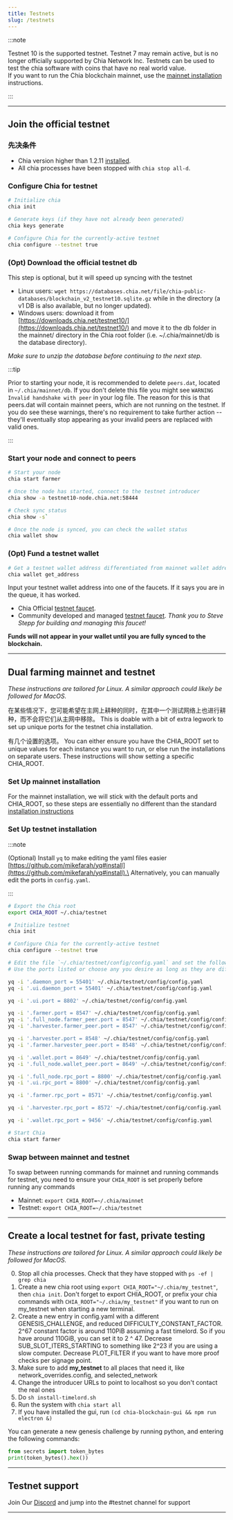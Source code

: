 ```yaml
---
title: Testnets
slug: /testnets
---
```


:::note

Testnet 10 is the supported testnet. Testnet 7 may remain active, but is no longer officially supported by Chia Network Inc.
Testnets can be used to test the chia software with coins that have no real world value.\
If you want to run the Chia blockchain mainnet, use the [mainnet installation](/installation) instructions.

:::

***

## Join the official testnet

### 先决条件

- Chia version higher than 1.2.11 [installed](/installation).
- All chia processes have been stopped with `chia stop all-d`.

### Configure Chia for testnet

```bash
# Initialize chia
chia init

# Generate keys (if they have not already been generated)
chia keys generate

# Configure Chia for the currently-active testnet
chia configure --testnet true
```

### (Opt) Download the official testnet db

This step is optional, but it will speed up syncing with the testnet

- Linux users: `wget https://databases.chia.net/file/chia-public-databases/blockchain_v2_testnet10.sqlite.gz` while in the directory (a v1 DB is also available, but no longer updated).
- Windows users: download it from [https://downloads.chia.net/testnet10/](https://downloads.chia.net/testnet10/) and move it to the db folder in the mainnet/ directory in the Chia root folder (i.e. \~/.chia/mainnet/db is the database directory).

_Make sure to unzip the database before continuing to the next step._

:::tip

Prior to starting your node, it is recommended to delete `peers.dat`, located in `~/.chia/mainnet/db`. If you don't delete this file you might see `WARNING  Invalid handshake with peer` in your log file. The reason for this is that peers.dat will contain mainnet peers, which are not running on the testnet. If you do see these warnings, there's no requirement to take further action -- they'll eventually stop appearing as your invalid peers are replaced with valid ones.

:::

### Start your node and connect to peers

```bash
# Start your node
chia start farmer

# Once the node has started, connect to the testnet introducer
chia show -a testnet10-node.chia.net:58444

# Check sync status
chia show -s`

# Once the node is synced, you can check the wallet status
chia wallet show
```

### (Opt) Fund a testnet wallet

```bash
# Get a testnet wallet address differentiated from mainnet wallet addresses by beginning with txch instead of xch
chia wallet get_address
```

Input your testnet wallet address into one of the faucets. If it says you are in the queue, it has worked.

- Chia Official [testnet faucet](https://testnet10-faucet.chia.net/).
- Community developed and managed [testnet faucet](https://xchdev.com/#!faucet.md). _Thank you to Steve Stepp for building and managing this faucet!_

**Funds will not appear in your wallet until you are fully synced to the blockchain.**

***

## Dual farming mainnet and testnet

_These instructions are tailored for Linux. A similar approach could likely be followed for MacOS._

在某些情况下，您可能希望在主网上耕种的同时，在其中一个测试网络上也进行耕种，而不会将它们从主网中移除。 This is doable with a bit of extra legwork to set up unique ports for the testnet chia installation.

有几个设置的选项。 You can either ensure you have the CHIA\_ROOT set to unique values for each instance you want to run, or else run the installations on separate users. These instructions will show setting a specific CHIA\_ROOT.

### Set Up mainnet installation

For the mainnet installation, we will stick with the default ports and CHIA\_ROOT, so these steps are essentially no different than the standard [installation instructions](/installation)

### Set Up testnet installation

:::note

(Optional) Install `yq` to make editing the yaml files easier [https://github.com/mikefarah/yq#install](https://github.com/mikefarah/yq#install).\
Alternatively, you can manually edit the ports in `config.yaml`.

:::

```bash
# Export the Chia root
export CHIA_ROOT ~/.chia/testnet

# Initialize testnet
chia init

# Configure Chia for the currently-active testnet
chia configure --testnet true

# Edit the file `~/.chia/testnet/config/config.yaml` and set the following fields to the new port values. 
# Use the ports listed or choose any you desire as long as they are different than the default values for mainnet.

yq -i '.daemon_port = 55401' ~/.chia/testnet/config/config.yaml
yq -i '.ui.daemon_port = 55401' ~/.chia/testnet/config/config.yaml

yq -i '.ui.port = 8802' ~/.chia/testnet/config/config.yaml

yq -i '.farmer.port = 8547' ~/.chia/testnet/config/config.yaml
yq -i '.full_node.farmer_peer.port = 8547' ~/.chia/testnet/config/config.yaml
yq -i '.harvester.farmer_peer.port = 8547' ~/.chia/testnet/config/config.yaml

yq -i '.harvester.port = 8548' ~/.chia/testnet/config/config.yaml
yq -i '.farmer.harvester_peer.port = 8548' ~/.chia/testnet/config/config.yaml

yq -i '.wallet.port = 8649' ~/.chia/testnet/config/config.yaml
yq -i '.full_node.wallet_peer.port = 8649' ~/.chia/testnet/config/config.yaml

yq -i '.full_node.rpc_port = 8800' ~/.chia/testnet/config/config.yaml
yq -i '.ui.rpc_port = 8800' ~/.chia/testnet/config/config.yaml

yq -i '.farmer.rpc_port = 8571' ~/.chia/testnet/config/config.yaml

yq -i '.harvester.rpc_port = 8572' ~/.chia/testnet/config/config.yaml

yq -i '.wallet.rpc_port = 9456' ~/.chia/testnet/config/config.yaml

# Start Chia
chia start farmer
```

### Swap between mainnet and testnet

To swap between running commands for mainnet and running commands for testnet, you need to ensure your `CHIA_ROOT` is set properly before running any commands

- Mainnet: `export CHIA_ROOT=~/.chia/mainnet`
- Testnet: `export CHIA_ROOT=~/.chia/testnet`

***

## Create a local testnet for fast, private testing

_These instructions are tailored for Linux. A similar approach could likely be followed for MacOS._

0. Stop all chia processes. Check that they have stopped with `ps -ef | grep chia`
1. Create a new chia root using `export CHIA_ROOT="~/.chia/my_testnet"`, then `chia init`. Don't forget to export CHIA\_ROOT, or prefix your chia commands with `CHIA_ROOT="~/.chia/my_testnet"` if you want to run on my\_testnet when starting a new terminal.
2. Create a new entry in config.yaml with a different GENESIS\_CHALLENGE, and reduced DIFFICULTY\_CONSTANT\_FACTOR. 2^67 constant factor is around 110PiB assuming a fast timelord. So if you have around 110GiB, you can set it to 2 ^ 47. Decrease SUB\_SLOT\_ITERS\_STARTING to something like 2^23 if you are using a slow computer. Decrease PLOT\_FILTER if you want to have more proof checks per signage point.
3. Make sure to add **my\_testnet** to all places that need it, like network\_overrides.config, and selected\_network
4. Change the introducer URLs to point to localhost so you don't contact the real ones
5. Do `sh install-timelord.sh`
6. Run the system with `chia start all`
7. If you have installed the gui, run `(cd chia-blockchain-gui && npm run electron &)`

You can generate a new genesis challenge by running python, and entering the following commands:

```python
from secrets import token_bytes
print(token_bytes().hex())
```

***

## Testnet support

Join Our [Discord](https://discord.gg/chia) and jump into the #testnet channel for support

***
